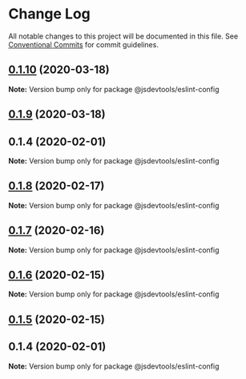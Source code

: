 # Change Log

All notable changes to this project will be documented in this file.
See [Conventional Commits](https://conventionalcommits.org) for commit guidelines.

## [0.1.10](https://github.com/jsdevtools/jsdevtools/compare/@jsdevtools/eslint-config@0.1.9...@jsdevtools/eslint-config@0.1.10) (2020-03-18)

**Note:** Version bump only for package @jsdevtools/eslint-config





## [0.1.9](https://github.com/jsdevtools/jsdevtools/compare/@jsdevtools/eslint-config@0.1.1...@jsdevtools/eslint-config@0.1.9) (2020-03-18)



## 0.1.4 (2020-02-01)

**Note:** Version bump only for package @jsdevtools/eslint-config





## [0.1.8](https://github.com/jsdevtools/jsdevtools/compare/@jsdevtools/eslint-config@0.1.7...@jsdevtools/eslint-config@0.1.8) (2020-02-17)

**Note:** Version bump only for package @jsdevtools/eslint-config





## [0.1.7](https://github.com/jsdevtools/jsdevtools/compare/@jsdevtools/eslint-config@0.1.6...@jsdevtools/eslint-config@0.1.7) (2020-02-16)

**Note:** Version bump only for package @jsdevtools/eslint-config





## [0.1.6](https://github.com/jsdevtools/jsdevtools/tree/master/packages/configs/eslint-config/compare/@jsdevtools/eslint-config@0.1.5...@jsdevtools/eslint-config@0.1.6) (2020-02-15)

**Note:** Version bump only for package @jsdevtools/eslint-config





## [0.1.5](https://github.com/jsdevtools/jsdevtools/tree/master/packages/configs/eslint-config/compare/@jsdevtools/eslint-config@0.1.2...@jsdevtools/eslint-config@0.1.5) (2020-02-15)



## 0.1.4 (2020-02-01)

**Note:** Version bump only for package @jsdevtools/eslint-config
